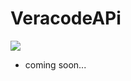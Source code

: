 VeracodeAPi
===========

<img src="https://i.pinimg.com/originals/7e/2a/eb/7e2aeb1567e91bfc2404cecca6aceecd.gif" />

* coming soon...